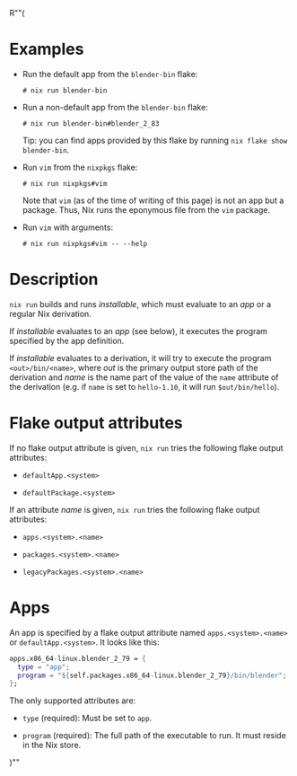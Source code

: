 R""(

# Examples

* Run the default app from the `blender-bin` flake:

  ```console
  # nix run blender-bin
  ```

* Run a non-default app from the `blender-bin` flake:

  ```console
  # nix run blender-bin#blender_2_83
  ```

  Tip: you can find apps provided by this flake by running `nix flake
  show blender-bin`.

* Run `vim` from the `nixpkgs` flake:

  ```console
  # nix run nixpkgs#vim
  ```

  Note that `vim` (as of the time of writing of this page) is not an
  app but a package. Thus, Nix runs the eponymous file from the `vim`
  package.

* Run `vim` with arguments:

  ```console
  # nix run nixpkgs#vim -- --help
  ```

# Description

`nix run` builds and runs *installable*, which must evaluate to an
*app* or a regular Nix derivation.

If *installable* evaluates to an *app* (see below), it executes the
program specified by the app definition.

If *installable* evaluates to a derivation, it will try to execute the
program `<out>/bin/<name>`, where *out* is the primary output store
path of the derivation and *name* is the name part of the value of the
`name` attribute of the derivation (e.g. if `name` is set to
`hello-1.10`, it will run `$out/bin/hello`).

# Flake output attributes

If no flake output attribute is given, `nix run` tries the following
flake output attributes:

* `defaultApp.<system>`

* `defaultPackage.<system>`

If an attribute *name* is given, `nix run` tries the following flake
output attributes:

* `apps.<system>.<name>`

* `packages.<system>.<name>`

* `legacyPackages.<system>.<name>`

# Apps

An app is specified by a flake output attribute named
`apps.<system>.<name>` or `defaultApp.<system>`. It looks like this:

```nix
apps.x86_64-linux.blender_2_79 = {
  type = "app";
  program = "${self.packages.x86_64-linux.blender_2_79}/bin/blender";
};
```

The only supported attributes are:

* `type` (required): Must be set to `app`.

* `program` (required): The full path of the executable to run. It
  must reside in the Nix store.

)""
